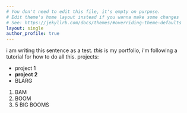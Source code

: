```yaml
---
# You don't need to edit this file, it's empty on purpose.
# Edit theme's home layout instead if you wanna make some changes
# See: https://jekyllrb.com/docs/themes/#overriding-theme-defaults
layout: single
author_profile: true
---
```


i am writing this sentence as a test. _this_ is my portfolio, i'm following a tutorial for how to do all this. projects:
- project 1
- **project 2**
- BLARG

1. BAM
2. BOOM
3. 5 BIG BOOMS
